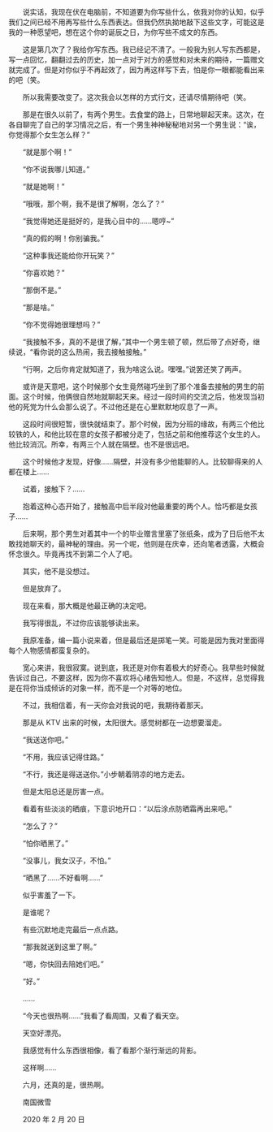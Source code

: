 　　说实话，我现在伏在电脑前，不知道要为你写些什么，依我对你的认知，似乎我们之间已经不用再写些什么东西表达。但我仍然执拗地敲下这些文字，可能这是我的一种愿望吧，想在这个你的诞辰之日，为你写些不成文的东西。

　　这是第几次了？我给你写东西。我已经记不清了。一般我为别人写东西都是，写一点回忆，翻翻过去的历史，加一点对于对方的感觉和对未来的期待，一篇赠文就完成了。但是对你似乎不再起效了，因为再这样写下去，怕是你一眼都能看出来的吧（笑。

　　所以我需要改变了。这次我会以怎样的方式行文，还请尽情期待吧（笑。



　　那是在很久以前了，有两个男生。去食堂的路上，日常地聊起天来。这次，在各自聊完了自己的学习情况之后，有一个男生神神秘秘地对另一个男生说：“诶，你觉得那个女生怎么样？”

　　“就是那个啊！”

　　“你不说我哪儿知道。”

　　“就是她啊！”

　　“哦哦，那个啊，我不是很了解啊，怎么了？”

　　“我觉得她还是挺好的，是我心目中的……嗯哼~”

　　“真的假的啊！你别骗我。”

　　“这种事我还能给你开玩笑？”

　　“你喜欢她？”

　　“那倒不是。”

　　“那是啥。”

　　“你不觉得她很理想吗？”

　　“我接触不多，真的不是很了解，”其中一个男生顿了顿，然后带了点好奇，继续说，“看你说的这么热闹，我去接触接触。”

　　“行啊，之后你肯定就知道了，我为啥这么说。嘿嘿。”说罢还笑了两声。



　　或许是天意吧，这个时候那个女生竟然碰巧坐到了那个准备去接触的男生的前面。这个时候，他俩很自然地就聊起天来。经过一段时间的交流之后，他发现当初他的死党为什么会那么说了。不过他还是在心里默默地叹息了一声。

　　这段时间很短暂，很快就结束了。那个时候，因为分班的缘故，有两三个他比较铁的人，和他比较在意的女孩子都被分走了，包括之前和他推荐这个女生的人。他比较消沉。所幸，有两三个人就在隔壁。也不是很远吧。

　　这个时候他才发现，好像……隔壁，并没有多少他能聊的人。比较聊得来的人都在楼上……



　　试着，接触下？……

　　抱着这种心态开始了，接触高中后半段对他最重要的两个人。恰巧都是女孩子……

　　后来啊，那个男生对着其中一个的毕业赠言里塞了张纸条，成为了日后他不太敢找她聊天的，最神秘的理由。另一个呢，他则是在庆幸，还向笔者透露，大概会怀念很久。毕竟再找不到第二个人了吧。

　　其实，他不是没想过。

　　但是放弃了。

　　现在来看，那大概是他最正确的决定吧。



　　我写得很乱，不过你应该能够读出来。

　　我原准备，编一篇小说来着，但是最后还是掷笔一笑。可能是因为我对里面得每个人物感情都蛮复杂的。

　　宽心来讲，我很寂寞。说到底，我还是对你有着极大的好奇心。我早些时候就告诉过自己，不要这样，因为你不喜欢将心绪告知他人。但是，不这样，总觉得我是在将你当成倾诉的对象一样，而不是一个对等的地位。

　　不过，我相信着，有一天你会对我说的吧，我期待着那天。



　　那是从 KTV 出来的时候，太阳很大。感觉树都在一边想要溜走。

　　“我送送你吧。”

　　“不用，我应该记得住路。”

　　“不行，我还是得送送你。”小步朝着阴凉的地方走去。

　　但是太阳总还是厉害一点。

　　看着有些淡淡的晒痕，下意识地开口：“以后涂点防晒霜再出来吧。”

　　“怎么了？”

　　“怕你晒黑了。”

　　“没事儿，我女汉子，不怕。”

　　“晒黑了……不好看啊……”

　　似乎害羞了一下。

　　是谁呢？

　　有些沉默地走完最后一点点路。

　　“那我就送到这里了啊。”

　　“嗯，你快回去陪她们吧。”

　　“好。”

　　……

　　“今天也很热啊……”我看了看周围，又看了看天空。

　　天空好漂亮。

　　我感觉有什么东西很相像，看了看那个渐行渐远的背影。

　　这样啊……

　　六月，还真的是，很热啊。



　　南国微雪

　　2020 年 2 月 20 日

